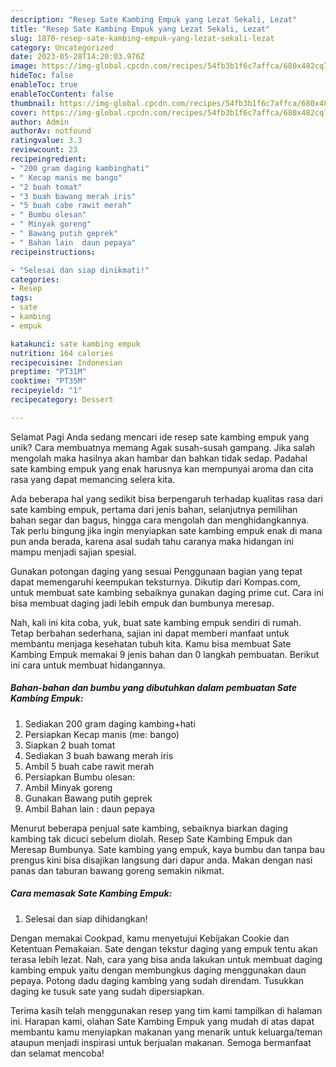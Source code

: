 ```yaml
---
description: "Resep Sate Kambing Empuk yang Lezat Sekali, Lezat"
title: "Resep Sate Kambing Empuk yang Lezat Sekali, Lezat"
slug: 1870-resep-sate-kambing-empuk-yang-lezat-sekali-lezat
category: Uncategorized
date: 2023-05-28T14:20:03.976Z
image: https://img-global.cpcdn.com/recipes/54fb3b1f6c7affca/680x482cq70/sate-kambing-empuk-foto-resep-utama.jpg
hideToc: false
enableToc: true
enableTocContent: false
thumbnail: https://img-global.cpcdn.com/recipes/54fb3b1f6c7affca/680x482cq70/sate-kambing-empuk-foto-resep-utama.jpg
cover: https://img-global.cpcdn.com/recipes/54fb3b1f6c7affca/680x482cq70/sate-kambing-empuk-foto-resep-utama.jpg
author: Admin
authorAv: notfound
ratingvalue: 3.3
reviewcount: 23
recipeingredient:
- "200 gram daging kambinghati"
- " Kecap manis me bango"
- "2 buah tomat"
- "3 buah bawang merah iris"
- "5 buah cabe rawit merah"
- " Bumbu olesan"
- " Minyak goreng"
- " Bawang putih geprek"
- " Bahan lain  daun pepaya"
recipeinstructions:

- "Selesai dan siap dinikmati!"
categories:
- Resep
tags:
- sate
- kambing
- empuk

katakunci: sate kambing empuk 
nutrition: 164 calories
recipecuisine: Indonesian
preptime: "PT31M"
cooktime: "PT35M"
recipeyield: "1"
recipecategory: Dessert

---
```



Selamat Pagi Anda sedang mencari ide resep sate kambing empuk yang unik? Cara membuatnya memang Agak susah-susah gampang. Jika salah mengolah maka hasilnya akan hambar dan bahkan tidak sedap. Padahal sate kambing empuk yang enak harusnya kan mempunyai aroma dan cita rasa yang dapat memancing selera kita.


Ada beberapa hal yang sedikit bisa berpengaruh terhadap kualitas rasa dari sate kambing empuk, pertama dari jenis bahan, selanjutnya pemilihan bahan segar dan bagus, hingga cara mengolah dan menghidangkannya. Tak perlu bingung jika ingin menyiapkan sate kambing empuk enak di mana pun anda berada, karena asal sudah tahu caranya maka hidangan ini mampu menjadi sajian spesial.

Gunakan potongan daging yang sesuai Penggunaan bagian yang tepat dapat memengaruhi keempukan teksturnya. Dikutip dari Kompas.com, untuk membuat sate kambing sebaiknya gunakan daging prime cut. Cara ini bisa membuat daging jadi lebih empuk dan bumbunya meresap.


Nah, kali ini kita coba, yuk, buat sate kambing empuk sendiri di rumah. Tetap berbahan sederhana, sajian ini dapat memberi manfaat untuk membantu menjaga kesehatan tubuh kita. Kamu bisa membuat Sate Kambing Empuk memakai 9 jenis bahan dan 0 langkah pembuatan. Berikut ini cara untuk membuat hidangannya.

<!--inarticleads1-->

##### Bahan-bahan dan bumbu yang dibutuhkan dalam pembuatan Sate Kambing Empuk:

1. Sediakan 200 gram daging kambing+hati
1. Persiapkan  Kecap manis (me: bango)
1. Siapkan 2 buah tomat
1. Sediakan 3 buah bawang merah iris
1. Ambil 5 buah cabe rawit merah
1. Persiapkan  Bumbu olesan:
1. Ambil  Minyak goreng
1. Gunakan  Bawang putih geprek
1. Ambil  Bahan lain : daun pepaya


Menurut beberapa penjual sate kambing, sebaiknya biarkan daging kambing tak dicuci sebelum diolah. Resep Sate Kambing Empuk dan Meresap Bumbunya. Sate kambing yang empuk, kaya bumbu dan tanpa bau prengus kini bisa disajikan langsung dari dapur anda. Makan dengan nasi panas dan taburan bawang goreng semakin nikmat. 

<!--inarticleads2-->

##### Cara memasak Sate Kambing Empuk:


1. Selesai dan siap dihidangkan!

Dengan memakai Cookpad, kamu menyetujui Kebijakan Cookie dan Ketentuan Pemakaian. Sate dengan tekstur daging yang empuk tentu akan terasa lebih lezat. Nah, cara yang bisa anda lakukan untuk membuat daging kambing empuk yaitu dengan membungkus daging menggunakan daun pepaya. Potong dadu daging kambing yang sudah direndam. Tusukkan daging ke tusuk sate yang sudah dipersiapkan. 

Terima kasih telah menggunakan resep yang tim kami tampilkan di halaman ini. Harapan kami, olahan Sate Kambing Empuk yang mudah di atas dapat membantu kamu menyiapkan makanan yang menarik untuk keluarga/teman ataupun menjadi inspirasi untuk berjualan makanan. Semoga bermanfaat dan selamat mencoba!
